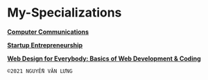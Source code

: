 # My-Specializations 
<!--   a -->
[**Computer Communications**](https://www.coursera.org/account/accomplishments/specialization/certificate/MPWVV38QZ3BP)

[**Startup Entrepreneurship**](https://www.coursera.org/account/accomplishments/specialization/certificate/BDAL88GE8LFL)

[**Web Design for Everybody: Basics of Web Development & Coding**](https://www.coursera.org/account/accomplishments/specialization/certificate/3YRSRY99XQBK)


`©2021 NGUYỄN VĂN LƯNG`

